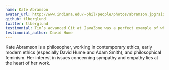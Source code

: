 ```yaml
---
name: Kate Abramson
avatar_url: http://www.indiana.edu/~phil/people/photos/abramson.jpg?size=420
github: tlberglund
twitter: tlberglund
testimonial: Tim’s advanced Git at JavaZone was a perfect example of what a brilliant presenter can do—funny, inspirational & instantly useful.
testimonial_author: David Hume
---
```


Kate Abramson is a philosopher, working in contemporary ethics, early modern ethics (especially David Hume and Adam Smith), and philosophical feminism. Her interest in issues concerning sympathy and empathy lies at the heart of her work. 